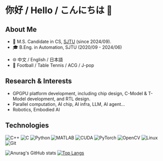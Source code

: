 # 你好 / Hello / こんにちは 👋

## About Me
<!-- [![Static Badge](https://img.shields.io/badge/blog-%40LeightonWang-blue)](https://leightonwang.github.io) -->
- 🔭 M.S. Candidate in CS, [SJTU](https://en.sjtu.edu.cn/) (since 2024/09).
- 🎓 B.Eng. in Automation, SJTU  (2020/09 - 2024/06)
<!-- - 💼 Former Intern @[Infinigence](https://github.com/infinigence) & @[ByteDance](https://github.com/bytedance) -->
- 🌐 中文 / English / 日本語
- 🎪 Football / Table Tennis / ACG / J-pop

## Research & Interests
- GPGPU platform development, including chip design, C-Model & T-Model development, and RTL design.
- Parallel computation, AI chip, AI infra, LLM, AI agent...
- Robotics, Embodied AI

## Technologies
![C++](https://img.shields.io/static/v1?style=for-the-badge&message=C%2B%2B&color=00599C&logo=C%2B%2B&logoColor=FFFFFF&label=)
![C](https://img.shields.io/badge/c-%2300599C.svg?style=for-the-badge&logo=c&logoColor=white)
![Python](https://img.shields.io/static/v1?style=for-the-badge&message=Python&color=3776AB&logo=Python&logoColor=FFFFFF&label=)
![MATLAB](https://img.shields.io/static/v1?style=for-the-badge&message=MATLAB&color=0076A8&logo=MATLAB&logoColor=FFFFFF&label=)
![CUDA](https://img.shields.io/badge/cuda-000000.svg?style=for-the-badge&logo=nVIDIA&logoColor=green)
![PyTorch](https://img.shields.io/static/v1?style=for-the-badge&message=PyTorch&color=EE4C2C&logo=PyTorch&logoColor=FFFFFF&label=)
![OpenCV](https://img.shields.io/static/v1?style=for-the-badge&message=OpenCV&color=5C3EE8&logo=OpenCV&logoColor=FFFFFF&label=)
![Linux](https://img.shields.io/badge/Linux-FCC624?style=for-the-badge&logo=linux&logoColor=black)
![Git](https://img.shields.io/badge/git-%23F05033.svg?style=for-the-badge&logo=git&logoColor=white)


   ![Anurag's GitHub stats](https://github-readme-stats.vercel.app/api?username=leightonwang\&hide=contribs)
  [![Top Langs](https://github-readme-stats.vercel.app/api/top-langs/?username=LeightonWang&layout=compact&hide=html,tex,ruby,shell)](https://github.com/anuraghazra/github-readme-stats)
 


